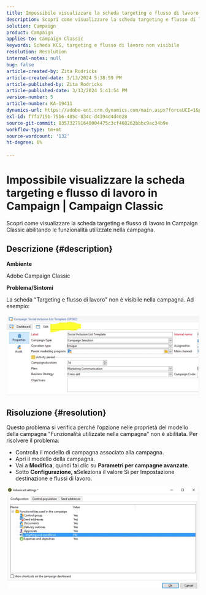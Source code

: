```yaml
---
title: Impossibile visualizzare la scheda targeting e flusso di lavoro in Campaign | Campaign Classic
description: Scopri come visualizzare la scheda targeting e flusso di lavoro in Campaign Classic
solution: Campaign
product: Campaign
applies-to: Campaign Classic
keywords: Scheda KCS, targeting e flusso di lavoro non visibile
resolution: Resolution
internal-notes: null
bug: false
article-created-by: Zita Rodricks
article-created-date: 3/13/2024 5:38:59 PM
article-published-by: Zita Rodricks
article-published-date: 3/13/2024 5:41:54 PM
version-number: 5
article-number: KA-19411
dynamics-url: https://adobe-ent.crm.dynamics.com/main.aspx?forceUCI=1&pagetype=entityrecord&etn=knowledgearticle&id=4f849390-60e1-ee11-904c-0022480a227c
exl-id: f7fa719b-75b6-485c-834c-d4394d4d4028
source-git-commit: 835732791640004475c3cf468262bbbc9ac34b9e
workflow-type: tm+mt
source-wordcount: '132'
ht-degree: 6%

---
```


# Impossibile visualizzare la scheda targeting e flusso di lavoro in Campaign | Campaign Classic


Scopri come visualizzare la scheda targeting e flusso di lavoro in Campaign Classic abilitando le funzionalità utilizzate nella campagna.

## Descrizione {#description}


<b>Ambiente</b>

Adobe Campaign Classic

<b>Problema/Sintomi</b>

La scheda &quot;Targeting e flusso di lavoro&quot; non è visibile nella campagna. Ad esempio:
<br><br>![](assets/___50849390-60e1-ee11-904c-0022480a227c___.png)<br>

## Risoluzione {#resolution}


Questo problema si verifica perché l’opzione nelle proprietà del modello della campagna &quot;Funzionalità utilizzate nella campagna&quot; non è abilitata. Per risolvere il problema:

- Controlla il modello di campagna associato alla campagna.
- Apri il modello della campagna.
- Vai a <b>Modifica</b>, quindi fai clic su <b>Parametri per campagne avanzate</b>.
- Sotto <b>Configurazione, s</b>Seleziona il valore Sì per Impostazione destinazione e flussi di lavoro.


![](assets/f184a935-4ace-ec11-a7b5-00224809c196.png)
